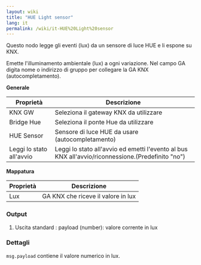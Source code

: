 ```yaml
---
layout: wiki
title: "HUE Light sensor"
lang: it
permalink: /wiki/it-HUE%20Light%20sensor
---
```

Questo nodo legge gli eventi (lux) da un sensore di luce HUE e li espone su KNX.

Emette l'illuminamento ambientale (lux) a ogni variazione. Nel campo GA digita nome o indirizzo di gruppo per collegare la GA KNX (autocompletamento).

**Generale**

| Proprietà | Descrizione |
|-|-|
|KNX GW |Seleziona il gateway KNX da utilizzare |
|Bridge Hue |Seleziona il ponte Hue da utilizzare |
| HUE Sensor | Sensore di luce HUE da usare (autocompletamento) |
|Leggi lo stato all'avvio |Leggi lo stato all'avvio ed emetti l'evento al bus KNX all'avvio/riconnessione.(Predefinito "no") |

**Mappatura**

| Proprietà | Descrizione |
|--|--|
| Lux | GA KNX che riceve il valore in lux |

### Output

1. Uscita standard
   : payload (number): valore corrente in lux

### Dettagli

`msg.payload` contiene il valore numerico in lux.

